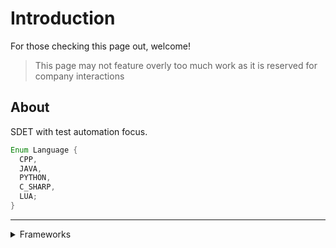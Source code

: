 # Introduction

For those checking this page out, welcome!

> This page may not feature overly too much work as it is reserved for company interactions

## About

SDET with test automation focus.

```java
Enum Language {
  CPP,
  JAVA,
  PYTHON,
  C_SHARP,
  LUA;
}
```

---

<details><summary>Frameworks</summary>

```java

Enum Framework {
  SPRING_BOOT,
  JUNIT,
  SELENIUM,
  MOCKITO,
  POWERMOCK,
  CUCUMBER_GHERKIN;
}
```

</details>
